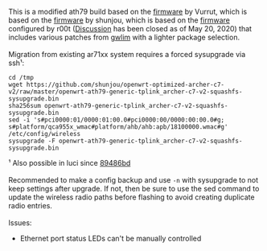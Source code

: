 This is a modified ath79 build based on the [firmware](https://github.com/vurrut/openwrt-optimized-archer-c7-v2) by Vurrut, which is based on the [firmware](https://github.com/shunjou/openwrt-optimized-archer-c7-v2) by shunjou, which is based on the [firmware](https://github.com/infinitnet/lede-ar71xx-optimized-archer-c7-v2) configured by r00t ([Discussion](https://forum.openwrt.org/t/1382) has been closed as of May 20, 2020) that includes various patches from [gwlim](https://github.com/gwlim/mips74k-ar71xx-lede-patch) with a lighter package selection.
\
\
Migration from existing ar71xx system requires a forced sysupgrade via ssh¹:
```
cd /tmp
wget https://github.com/shunjou/openwrt-optimized-archer-c7-v2/raw/master/openwrt-ath79-generic-tplink_archer-c7-v2-squashfs-sysupgrade.bin
sha256sum openwrt-ath79-generic-tplink_archer-c7-v2-squashfs-sysupgrade.bin
sed -i 's#pci0000:01/0000:01:00.0#pci0000:00/0000:00:00.0#g; s#platform/qca955x_wmac#platform/ahb/ahb:apb/18100000.wmac#g' /etc/config/wireless
sysupgrade -F openwrt-ath79-generic-tplink_archer-c7-v2-squashfs-sysupgrade.bin
```
¹ Also possible in luci since [89486bd](https://github.com/openwrt/luci/pull/2075)
\
\
Recommended to make a config backup and use `-n` with sysupgrade to not keep settings after upgrade. If not, then be sure to use the sed command to update the wireless radio paths before flashing to avoid creating duplicate radio entries.
\
\
Issues:
- Ethernet port status LEDs can't be manually controlled

